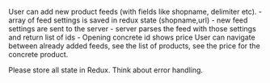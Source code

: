 User can add new product feeds (with fields like shopname, delimiter etc).
     - array of feed settings is saved in redux state (shopname,url)
     - new feed settings are sent to the server
     - server parses the feed with those settings and return list of ids
     - Opening concrete id shows price
User can navigate between already added feeds, see the list of products, see the price for the concrete product.

Please store all state in Redux. Think about error handling.
